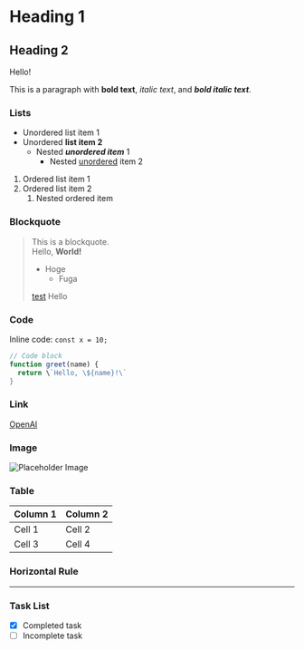 # Heading 1

## Heading 2

Hello!

This is a paragraph with **bold text**, _italic text_, and **_bold italic text_**.

### Lists

- Unordered list item 1
- Unordered **list item 2**
  - Nested **_unordered item_** 1
    - Nested [unordered](http://example.com) item 2

1. Ordered list item 1
1. Ordered list item 2
   1. Nested ordered item

### Blockquote

> This is a blockquote.  
> Hello, **World!**
>
> - Hoge
>   - Fuga
>
> [test](http://example.com)
> Hello

### Code

Inline code: `const x = 10;`

```javascript
// Code block
function greet(name) {
  return \`Hello, \${name}!\`
}
```

### Link

[OpenAI](https://openai.com)

### Image

![Placeholder Image](https://placehold.jp/150x150.png)

### Table

| Column 1 | Column 2 |
| -------- | -------- |
| Cell 1   | Cell 2   |
| Cell 3   | Cell 4   |

### Horizontal Rule

---

### Task List

- [x] Completed task
- [ ] Incomplete task
